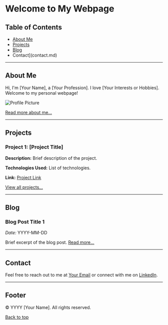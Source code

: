 # Welcome to My Webpage

## Table of Contents
- [About Me](about.md)
- [Projects](projects.md)
- [Blog](blog.md)
- Contact](contact.md)

---

## About Me
Hi, I'm [Your Name], a [Your Profession]. I love [Your Interests or Hobbies]. Welcome to my personal webpage!

![Profile Picture](path/to/your/profile-picture.jpg)

[Read more about me...](about.md)

---

## Projects
### Project 1: [Project Title]
**Description:** Brief description of the project.

**Technologies Used:** List of technologies.

**Link:** [Project Link](http://example.com)

[View all projects...](projects.md)

---

## Blog
### Blog Post Title 1
*Date:* YYYY-MM-DD

Brief excerpt of the blog post. [Read more...](blog.md)

---

## Contact
Feel free to reach out to me at [Your Email](mailto:your.email@example.com) or connect with me on [LinkedIn](https://www.linkedin.com/).

---

## Footer
&copy; YYYY [Your Name]. All rights reserved.

[Back to top](#welcome-to-my-webpage)
